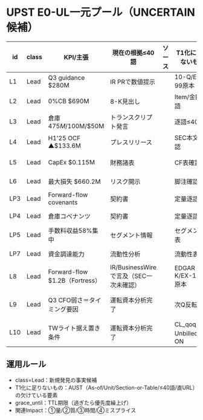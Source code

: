 # UPST E0-UL一元プール（UNCERTAIN候補）

| id | class | KPI/主張 | 現在の根拠≤40語 | ソース | T1化に足りないもの | 次アクション | 関連Impact | grace_until |
|----|-------|----------|-----------------|-------|-------------------|-------------|-------------|-------------|
| L1 | Lead | Q3 guidance $280M | IR PRで数値提示 | <URL> | 10-Q/EX-99原本 | EX-99リンク確定 | guidance_q3_2024 | 2024-12-31 |
| L2 | Lead | 0%CB $690M | 8-K見出し | <URL> | Item/金額逐語 | Item 8.01逐語抽出 | convertible_bond | 2024-12-31 |
| L3 | Lead | 倉庫 $475M/$100M/$50M | トランスクリプト発言 | <URL> | 逐語≤40語 | トランスクリプト精査 | warehouse_facility | 2024-12-31 |
| L4 | Lead | H1'25 OCF ▲$133.6M | プレスリリース | <URL> | SEC本文確認 | 10-K/10-Q本文 | operating_cash_flow | 2024-12-31 |
| L5 | Lead | CapEx $0.115M | 財務諸表 | <URL> | CF表確認 | キャッシュフロー表 | capex_q3 | 2024-12-31 |
| L6 | Lead | 最大損失 $660.2M | リスク開示 | <URL> | 脚注確認 | リスク要因 | max_loss | 2024-12-31 |
| LP3 | Lead | Forward-flow covenants | 契約書 | <URL> | 定量逐語 | 契約条項抽出 | forward_flow_covenants | 2024-12-31 |
| LP4 | Lead | 倉庫コベナンツ | 契約書 | <URL> | 定量逐語 | 契約条項抽出 | warehouse_covenants | 2024-12-31 |
| LP5 | Lead | 手数料収益58%集中 | セグメント情報 | <URL> | セグメント表 | セグメント分析 | fee_revenue_concentration | 2024-12-31 |
| LP7 | Lead | 資金調達能力 | 流動性分析 | <URL> | 流動性表 | 流動性分析 | funding_capacity | 2024-12-31 |
| L8 | Lead | Forward-flow $1.2B（Fortress） | IR/BusinessWireで言及（SEC一次未確認） | <URL> | EDGAR 8-K/EX-10.x原本 | EDGARで8-K/EX-10.x探索 | forward_flow_commitment | 2025-09-23 |
| L9 | Lead | Q3 CFO弱さ＝タイミング要因 | 運転資本分析完了 | <URL> | 次Q反転条件 | CL_qoq≥+5%かつUnbilled_qoq≤0% | cfo_timing_recovery | 2025-12-31 |
| L10 | Lead | TWライト据え置き条件 | 運転資本分析完了 | <URL> | CL_qoq≤0、Unbilled増はON | 次Qモニタリング | working_capital_trend | 2025-12-31 |

## 運用ルール
- class=Lead：新規発見の事実候補
- T1化に足りないもの：AUST（As-of/Unit/Section-or-Table/≤40語/直URL）の欠けている要素
- grace_until：TTL期限（過ぎたら優先度繰上げ）
- 関連Impact：①量/②質/③時間/④ミスプライス
